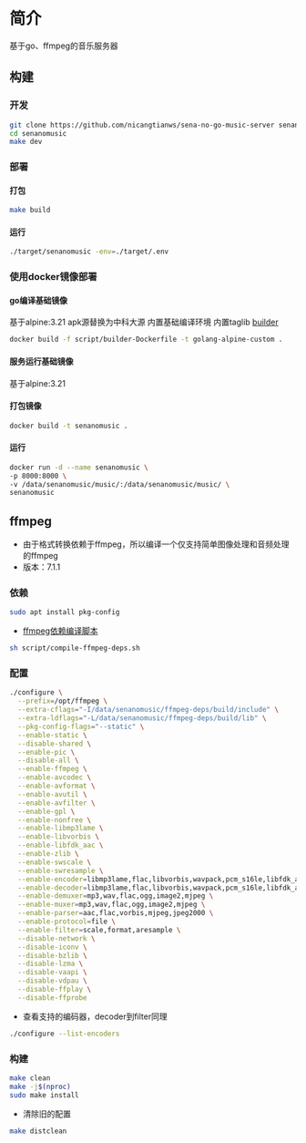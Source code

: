 # 简介
基于go、ffmpeg的音乐服务器
## 构建
### 开发
```sh
git clone https://github.com/nicangtianws/sena-no-go-music-server senanomusic
cd senanomusic
make dev
```

### 部署
#### 打包
```sh
make build
```
#### 运行
```sh
./target/senanomusic -env=./target/.env
```

### 使用docker镜像部署
#### go编译基础镜像
基于alpine:3.21
apk源替换为中科大源
内置基础编译环境
内置taglib
[builder](docker/builder-Dockerfile)
```sh
docker build -f script/builder-Dockerfile -t golang-alpine-custom .
```

#### 服务运行基础镜像
基于alpine:3.21

#### 打包镜像
```sh
docker build -t senanomusic .
```

#### 运行
```sh
docker run -d --name senanomusic \
-p 8000:8000 \
-v /data/senanomusic/music/:/data/senanomusic/music/ \
senanomusic
```

## ffmpeg
- 由于格式转换依赖于ffmpeg，所以编译一个仅支持简单图像处理和音频处理的ffmpeg
- 版本：7.1.1
### 依赖
```sh
sudo apt install pkg-config
```
- [ffmpeg依赖编译脚本](script/compile-ffmpeg-deps.sh)
```sh
sh script/compile-ffmpeg-deps.sh
```

### 配置
```sh
./configure \
  --prefix=/opt/ffmpeg \
  --extra-cflags="-I/data/senanomusic/ffmpeg-deps/build/include" \
  --extra-ldflags="-L/data/senanomusic/ffmpeg-deps/build/lib" \
  --pkg-config-flags="--static" \
  --enable-static \
  --disable-shared \
  --enable-pic \
  --disable-all \
  --enable-ffmpeg \
  --enable-avcodec \
  --enable-avformat \
  --enable-avutil \
  --enable-avfilter \
  --enable-gpl \
  --enable-nonfree \
  --enable-libmp3lame \
  --enable-libvorbis \
  --enable-libfdk_aac \
  --enable-zlib \
  --enable-swscale \
  --enable-swresample \
  --enable-encoder=libmp3lame,flac,libvorbis,wavpack,pcm_s16le,libfdk_aac,png,zlib,jpeg2000,mjpeg \
  --enable-decoder=libmp3lame,flac,libvorbis,wavpack,pcm_s16le,libfdk_aac,png,zlib,jpeg2000,mjpeg \
  --enable-demuxer=mp3,wav,flac,ogg,image2,mjpeg \
  --enable-muxer=mp3,wav,flac,ogg,image2,mjpeg \
  --enable-parser=aac,flac,vorbis,mjpeg,jpeg2000 \
  --enable-protocol=file \
  --enable-filter=scale,format,aresample \
  --disable-network \
  --disable-iconv \
  --disable-bzlib \
  --disable-lzma \
  --disable-vaapi \
  --disable-vdpau \
  --disable-ffplay \
  --disable-ffprobe
```
- 查看支持的编码器，decoder到filter同理
```sh
./configure --list-encoders
```

### 构建
```sh
make clean
make -j$(nproc)
sudo make install
```

- 清除旧的配置
```sh
make distclean
```